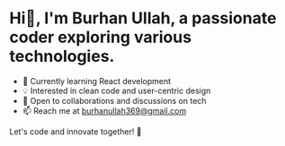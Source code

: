 # Hi👋, I'm Burhan Ullah, a passionate coder exploring various technologies.

- 🌱 Currently learning React development
- 💡 Interested in clean code and user-centric design
- 🤝 Open to collaborations and discussions on tech
- 📫 Reach me at burhanullah369@gmail.com

Let's code and innovate together! 🚀
